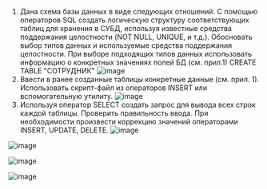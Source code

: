1.	Дана схема базы данных в виде следующих отношений.  С помощью операторов SQL создать логическую структуру соответствующих таблиц для хранения в СУБД, используя известные средства поддержания целостности (NOT NULL, UNIQUE, и т.д.). Обосновать выбор типов данных и используемые средства поддержания целостности. При выборе подходящих типов данных использовать информацию о конкретных значениях полей БД (см. прил.1)
CREATE TABLE "СОТРУДНИК"
![image](https://user-images.githubusercontent.com/64357780/114863950-d4fa4d80-9e09-11eb-95b3-8e7f3eee4be4.png)
2.  Ввести в ранее созданные таблицы конкретные данные (см. прил. 1). Использовать скрипт-файл из операторов INSERT или вспомогательную утилиту.
![image](https://user-images.githubusercontent.com/64357780/114872776-109a1500-9e14-11eb-9a19-6b1db9a3a1a7.png)
3.  Используя оператор SELECT создать запрос для вывода всех строк каждой таблицы. Проверить правильность ввода. При необходимости произвести коррекцию значений операторами INSERT, UPDATE, DELETE. 
![image](https://user-images.githubusercontent.com/64357780/114874629-ecd7ce80-9e15-11eb-97e2-42bdb453624a.png)

![image](https://user-images.githubusercontent.com/64357780/114874759-109b1480-9e16-11eb-9940-d1e2feffdd68.png)

![image](https://user-images.githubusercontent.com/64357780/114874824-214b8a80-9e16-11eb-91d7-9b530163ba3c.png)

![image](https://user-images.githubusercontent.com/64357780/114874877-2f011000-9e16-11eb-9ae2-be7f5289009f.png)

